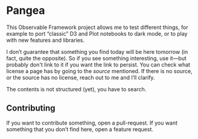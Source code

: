 # Pangea

This Observable Framework project allows me to test different things, for example to port “classic” D3 and Plot notebooks to dark mode, or to play with new features and libraries.

I don’t guarantee that something you find today will be here tomorrow (in fact, quite the opposite). So if you see something interesting, use it—but probably don't link to it if you want the link to persist. You can check what license a page has by going to the _source_ mentioned. If there is no source, or the source has no license, reach out to me and I’ll clarify.

The contents is not structured (yet), you have to search.

## Contributing

If you want to contribute something, open a pull-request. If you want something that you don’t find here, open a feature request.
